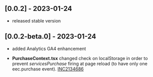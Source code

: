 ## [0.0.2] - 2023-01-24
- released stable version

## [0.0.2-beta.0] - 2023-01-24
- added Analytics GA4 enhancement


- **PurchaseContext.tsx** changed check on localStorage in order to prevent *servicesPurchase* firing at page reload (to have only one eec.purchase event). [INC2134686](https://whirlpool.service-now.com/incident.do?sys_id=632f2a261be505d06147a688b04bcb99&sysparm_record_target=incident&sysparm_record_row=1&sysparm_record_rows=1&sysparm_record_list=assignment_group%3Dfb66e9141b373090ee1f0d85604bcbe0%5EstateIN1%2C3%2C2%5EORDERBYDESCnumber)